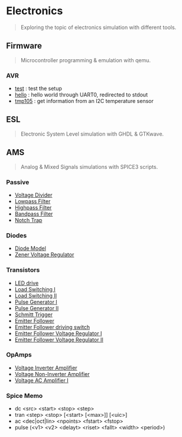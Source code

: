 # Electronics
> Exploring the topic of electronics simulation with different tools.

## Firmware
> Microcontroller programming & emulation with qemu.
### AVR
- [test](./firmware/avr/test/) : test the setup
- [hello](./firmware/avr/hello/) : hello world through UART0, redirected to stdout
- [tmp105](./firmware/avr/tmp105/) : get information from an I2C temperature sensor

## ESL
> Electronic System Level simulation with GHDL & GTKwave.

## AMS
> Analog & Mixed Signals simulations with SPICE3 scripts.
### Passive 
- [Voltage Divider](./src/passive/div.cir)
- [Lowpass Filter](./src/passive/lowpass.cir)
- [Highpass Filter](./src/passive/highpass.cir)
- [Bandpass Filter](./src/passive/bandpass.cir)
- [Notch Trap](./src/passive/notch.cirp)

### Diodes
- [Diode Model](./src/diodes/diode.cir)
- [Zener Voltage Regulator](./src/diodes/zenreg.cir)

### Transistors
- [LED drive](./src/transistors/led_drive.cir)
- [Load Switching I](./src/transistors/switching_load_a.cir)
- [Load Switching II](./src/transistors/switching_load_b.cir)
- [Pulse Generator I](./src/transistors/pulse_gen_1.cir)
- [Pulse Generator II](./src/transistors/pulse_gen_2.cir)
- [Schmitt Trigger](./src/transistors/schmitt_trigger.cir)
- [Emitter Follower](./src/transistors/ef.cir)
- [Emitter Follower driving switch](./src/transistors/efdrive.cir)
- [Emitter Follower Voltage Regulator I](./src/transistors/efreg_1.cir)
- [Emitter Follower Voltage Regulator II](./src/transistors/efreg_2.cir)

### OpAmps
- [Voltage Inverter Amplifier](./src/opamps/inverter.cir)
- [Voltage Non-Inverter Amplifier](./src/opamps/noninverter.cir)
- [Voltage AC Amplifier I](./src/opamps/acamp_1.cir)

### Spice Memo
- dc \<src\> \<start\> \<stop\> \<step\>
- tran \<step\> \<stop\> [\<start\> [\<max\>]] [\<uic\>]
- ac \<dec|oct|lin\> \<npoints\> \<fstart\> \<fstop\>
- pulse (\<v1\> \<v2\> \<delayt\> \<riset\> \<fallt\> \<width\> \<period\>)